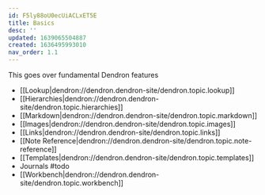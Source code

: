 ```yaml
---
id: F5ly88oU0ecUiACLxET5E
title: Basics
desc: ''
updated: 1639065504887
created: 1636495993010
nav_order: 1.1
---
```


This goes over fundamental Dendron features

- [[Lookup|dendron://dendron.dendron-site/dendron.topic.lookup]] 
- [[Hierarchies|dendron://dendron.dendron-site/dendron.topic.hierarchies]]
- [[Markdown|dendron://dendron.dendron-site/dendron.topic.markdown]]
- [[Images|dendron://dendron.dendron-site/dendron.topic.images]]
- [[Links|dendron://dendron.dendron-site/dendron.topic.links]]
- [[Note Reference|dendron://dendron.dendron-site/dendron.topic.note-reference]]
- [[Templates|dendron://dendron.dendron-site/dendron.topic.templates]]
- Journals #todo
- [[Workbench|dendron://dendron.dendron-site/dendron.topic.workbench]]